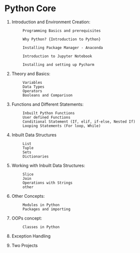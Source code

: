 # Python Core
1. Introduction and Environment Creation:

            Programming Basics and prerequisites

            Why Python? {Introduction to Python}

            Installing Package Manager - Anaconda

            Introduction to Jupyter Notebook

            Installing and setting up Pycharm

2. Theory and Basics:

            Variables            
            Data Types            
            Operators
            Booleans and Comparison

3. Functions and Different Statements:
            
            Inbuilt Python Functions
            User defined Functions
            Conditional Statement (If, elif, if-else, Nested If)
            Looping Statements (For loop, While)

4. Inbuilt Data Structures

            List
            Tuple
            Sets
            Dictionaries

5. Working with Inbuilt Data Structures:

            Slice
            Join
            Operations with Strings
            other

6. Other Concepts:

            Modules in Python
            Packages and importing

7. OOPs concept:
            
            Classes in Python

8. Exception Handling

9. Two Projects
